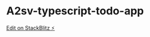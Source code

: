 # A2sv-typescript-todo-app

[Edit on StackBlitz ⚡️](https://stackblitz.com/edit/stackblitz-starters-p2pywq)